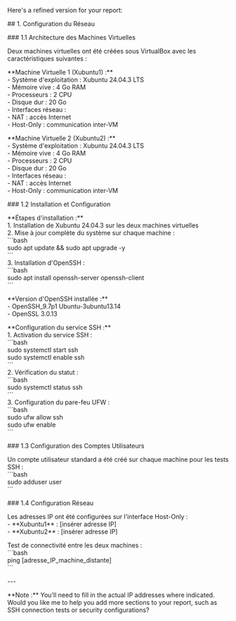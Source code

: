 Here's a refined version for your report:

\#\# 1\. Configuration du Réseau

\#\#\# 1.1 Architecture des Machines Virtuelles

Deux machines virtuelles ont été créées sous VirtualBox avec les caractéristiques suivantes :

\*\*Machine Virtuelle 1 (Xubuntu1) :\*\*  
\- Système d'exploitation : Xubuntu 24.04.3 LTS  
\- Mémoire vive : 4 Go RAM  
\- Processeurs : 2 CPU  
\- Disque dur : 20 Go  
\- Interfaces réseau :  
  \- NAT : accès Internet  
  \- Host-Only : communication inter-VM

\*\*Machine Virtuelle 2 (Xubuntu2) :\*\*  
\- Système d'exploitation : Xubuntu 24.04.3 LTS  
\- Mémoire vive : 4 Go RAM  
\- Processeurs : 2 CPU  
\- Disque dur : 20 Go  
\- Interfaces réseau :  
  \- NAT : accès Internet  
  \- Host-Only : communication inter-VM

\#\#\# 1.2 Installation et Configuration

\*\*Étapes d'installation :\*\*  
1\. Installation de Xubuntu 24.04.3 sur les deux machines virtuelles  
2\. Mise à jour complète du système sur chaque machine :  
   \`\`\`bash  
   sudo apt update && sudo apt upgrade \-y  
   \`\`\`  
3\. Installation d'OpenSSH :  
   \`\`\`bash  
   sudo apt install openssh-server openssh-client  
   \`\`\`

\*\*Version d'OpenSSH installée :\*\*  
\- OpenSSH\_9.7p1 Ubuntu-3ubuntu13.14  
\- OpenSSL 3.0.13

\*\*Configuration du service SSH :\*\*  
1\. Activation du service SSH :  
   \`\`\`bash  
   sudo systemctl start ssh  
   sudo systemctl enable ssh  
   \`\`\`  
2\. Vérification du statut :  
   \`\`\`bash  
   sudo systemctl status ssh  
   \`\`\`  
3\. Configuration du pare-feu UFW :  
   \`\`\`bash  
   sudo ufw allow ssh  
   sudo ufw enable  
   \`\`\`

\#\#\# 1.3 Configuration des Comptes Utilisateurs

Un compte utilisateur standard a été créé sur chaque machine pour les tests SSH :  
\`\`\`bash  
sudo adduser user  
\`\`\`

\#\#\# 1.4 Configuration Réseau

Les adresses IP ont été configurées sur l'interface Host-Only :  
\- \*\*Xubuntu1\*\* : \[insérer adresse IP\]  
\- \*\*Xubuntu2\*\* : \[insérer adresse IP\]

Test de connectivité entre les deux machines :  
\`\`\`bash  
ping \[adresse\_IP\_machine\_distante\]  
\`\`\`

\---

\*\*Note :\*\* You'll need to fill in the actual IP addresses where indicated. Would you like me to help you add more sections to your report, such as SSH connection tests or security configurations?